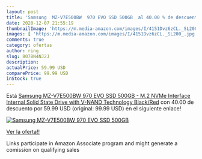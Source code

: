 ```yaml
---
layout: post
title: 'Samsung  MZ-V7E500BW  970 EVO SSD 500GB  al 40.00 % de descuento'
date: 2020-12-07 21:55:19
thumbnailImage: 'https://m.media-amazon.com/images/I/4151Dvz6zCL._SL200_.jpg'
images: [ 'https://m.media-amazon.com/images/I/4151Dvz6zCL._SL200_.jpg' ]
comments: true
category: ofertas
author: ring
slug: B07BN4NJ2J
description:
actualPrice: 59.99 USD
comparePrice: 99.99 USD
inStock: true
---
```


Está [Samsung  MZ-V7E500BW  970 EVO SSD 500GB - M.2 NVMe Interface Internal Solid State Drive with V-NAND Technology  Black/Red](https://www.amazon.com/dp/B07BN4NJ2J/?tag=tolees-20) con 40.00 de descuento por 59.99 USD (original: 99.99 USD) en el siguiente enlace!

[![Samsung  MZ-V7E500BW  970 EVO SSD 500GB ](https://m.media-amazon.com/images/I/4151Dvz6zCL._SL200_.jpg)](https://www.amazon.com/dp/B07BN4NJ2J/?tag=tolees-20)

[Ver la oferta!!](https://www.amazon.com/dp/B07BN4NJ2J/?tag=tolees-20)

Links participate in Amazon Associate program and might generate a comission on qualifying sales


